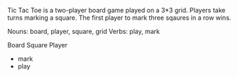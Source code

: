 Tic Tac Toe is a two-player board game played on a 3*3 grid.
Players take turns marking a square. The first player to mark three sqaures in a row wins.

Nouns: board, player, square, grid
Verbs: play, mark

Board
Square
Player
- mark
- play
